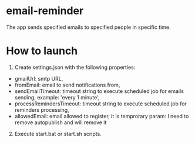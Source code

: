 # email-reminder
The app sends specified emails to specified people in specific time.
# How to launch
1. Create settings.json with the following properties: 
  * gmailUrl: smtp URL, 
  * fromEmail: email to send notifications from, 
  * sendEmailTimeout: timeout string to execute scheduled job for emails sending, example: 'every 1 minute',
  * processRemindersTimeout: timeout string to execute scheduled job for reminders processing,
  * allowedEmail: email allowed to register, it is temprorary param: I need to remove autopublish and will remove it
2. Execute start.bat or start.sh scripts.
